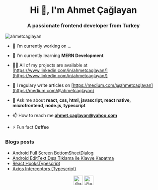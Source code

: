 <h1 align="center">Hi 👋, I'm Ahmet Çağlayan</h1>
<h3 align="center">A passionate frontend developer from Turkey</h3>

<p align="left"> <img src="https://komarev.com/ghpvc/?username=ahmetcaglayan" alt="ahmetcaglayan" /> </p>

- 🔭 I’m currently working on ...

- 🌱 I’m currently learning **MERN Development**

- 👨‍💻 All of my projects are available at [https://www.linkedin.com/in/ahmetcaglayan/](https://www.linkedin.com/in/ahmetcaglayan/)

- 📝 I regulary write articles on [https://medium.com/@ahmetcaglayan](https://medium.com/@ahmetcaglayan)

- 💬 Ask me about **react, css, html, javascript, react native, microfrontend, node.js, typescript**

- 📫 How to reach me **ahmet.caglayan@yahoo.com**

- ⚡ Fun fact **Coffee**

### Blogs posts
<!-- BLOG-POST-LIST:START -->
- [Android Full Screen BottomSheetDialog](https://medium.com/@ahmetcaglayan/android-full-screen-bottomsheetdialog-5502e24ef990?source=rss-c9f45ec080cf------2)
- [Android EditText Dışa Tıklama ile Klavye Kapatma](https://medium.com/@ahmetcaglayan/android-edittext-d%C4%B1%C5%9Fa-t%C4%B1klama-ile-klavye-kapatma-807ad1d42510?source=rss-c9f45ec080cf------2)
- [React HooksTypescript](https://medium.com/@ahmetcaglayan/react-hookstypescript-473fd1c2769c?source=rss-c9f45ec080cf------2)
- [Axios Interceptors (Typescript)](https://medium.com/@ahmetcaglayan/axios-interceptors-typescript-13dc26c61b74?source=rss-c9f45ec080cf------2)
<!-- BLOG-POST-LIST:END -->

<p align="center">
<a href="https://linkedin.com/in/@ahmetcaglayan" target="blank"><img align="center" src="https://cdn.jsdelivr.net/npm/simple-icons@3.0.1/icons/linkedin.svg" alt="@ahmetcaglayan" height="30" width="30" /></a>
<a href="https://medium.com/@ahmetcaglayan" target="blank"><img align="center" src="https://cdn.jsdelivr.net/npm/simple-icons@3.0.1/icons/medium.svg" alt="@ahmetcaglayan" height="30" width="30" /></a>
</p>
